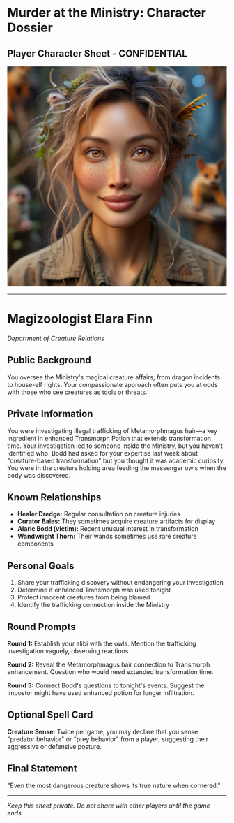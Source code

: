 # Murder at the Ministry: Character Dossier
## Player Character Sheet - CONFIDENTIAL

![Magizoologist Elara Finn](character_images/06_magizoologist_elara_finn.png)

---

# Magizoologist Elara Finn
*Department of Creature Relations*

## Public Background
You oversee the Ministry's magical creature affairs, from dragon incidents to house-elf rights. Your compassionate approach often puts you at odds with those who see creatures as tools or threats.

## Private Information
You were investigating illegal trafficking of Metamorphmagus hair—a key ingredient in enhanced Transmorph Potion that extends transformation time. Your investigation led to someone inside the Ministry, but you haven't identified who. Bodd had asked for your expertise last week about "creature-based transformation" but you thought it was academic curiosity. You were in the creature holding area feeding the messenger owls when the body was discovered.

## Known Relationships
- **Healer Dredge:** Regular consultation on creature injuries
- **Curator Bales:** They sometimes acquire creature artifacts for display
- **Alaric Bodd (victim):** Recent unusual interest in transformation
- **Wandwright Thorn:** Their wands sometimes use rare creature components

## Personal Goals
1. Share your trafficking discovery without endangering your investigation
2. Determine if enhanced Transmorph was used tonight
3. Protect innocent creatures from being blamed
4. Identify the trafficking connection inside the Ministry

## Round Prompts
**Round 1:** Establish your alibi with the owls. Mention the trafficking investigation vaguely, observing reactions.

**Round 2:** Reveal the Metamorphmagus hair connection to Transmorph enhancement. Question who would need extended transformation time.

**Round 3:** Connect Bodd's questions to tonight's events. Suggest the impostor might have used enhanced potion for longer infiltration.

## Optional Spell Card
**Creature Sense:** Twice per game, you may declare that you sense "predator behavior" or "prey behavior" from a player, suggesting their aggressive or defensive posture.

## Final Statement
"Even the most dangerous creature shows its true nature when cornered."

---

*Keep this sheet private. Do not share with other players until the game ends.*
